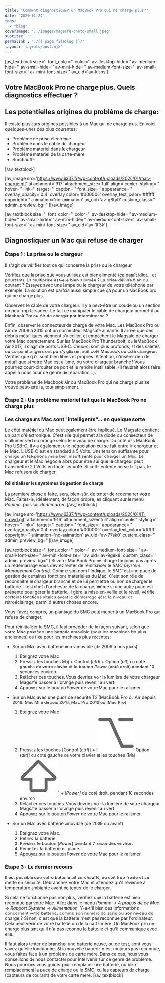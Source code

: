 ```yaml
---
title: "Comment diagnostiquer un MacBook Pro qui ne charge plus?"
date: "2020-01-24"
tags:  
  - "blog"
coverImage: "../images/magsafe-photo-small.jpeg"
subtitle: ""
permalink : "./{{ page.fileSlug }}/"
layout: 'layouts/post.njk'
---
```


\[av\_textblock size='' font\_color='' color='' av-desktop-hide='' av-medium-hide='' av-small-hide='' av-mini-hide='' av-medium-font-size='' av-small-font-size='' av-mini-font-size='' av\_uid='av-klans'\]

## Votre MacBook Pro ne charge plus. Quels diagnostics effectuer ?

## Les potentielles origines du problème de charge:

Il existe plusieurs origines possibles à un Mac qui ne charge plus. En voici quelques-unes des plus courantes:

- Problème de prise électrique
- Problème dans le câble du chargeur
- Problème matériel dans le chargeur
- Problème matériel de la carte-mère
- Surchauffe

\[/av\_textblock\]

\[av\_image src='https://www.6337.fr/wp-content/uploads/2020/01/mac-charge.gif' attachment='917' attachment\_size='full' align='center' styling='' hover='' link='' target='' caption='' font\_size='' appearance='' overlay\_opacity='0.4' overlay\_color='#000000' overlay\_text\_color='#ffffff' copyright='' animation='no-animation' av\_uid='av-g8ty0' custom\_class='' admin\_preview\_bg=''\]\[/av\_image\]

\[av\_textblock size='' font\_color='' color='' av-desktop-hide='' av-medium-hide='' av-small-hide='' av-mini-hide='' av-medium-font-size='' av-small-font-size='' av-mini-font-size='' av\_uid='av-1fi3k'\]

## Diagnostiquer un Mac qui refuse de charger

### Étape 1 : La prise ou le chargeur

Il s'agit de vérifier tout ce qui concerne la prise ou le chargeur.

Vérifiez que la prise que vous utilisez est bien alimenté (ça paraît idiot... et pourtant). La multiprise est-elle bien allumée ? La prise délivre bien du courant ? Essayez avec une lampe ou le chargeur de votre téléphone par exemple. La solution est parfois aussi simple que ça pour un MacBook pro qui ne charge plus.

Observez le câble de votre chargeur. Il y a peut-être un coude ou un section un peu trop torsadée. Le fait de manipuler le câble de chargeur permet-il au Macbook Pro ou Air de charger par intermittence ?

Enfin, observer le connecteur de charge de votre Mac. Les MacBook Pro ou Air de 2008 à 2015 ont un connecteur Magsafe aimanté. Il arrive que des débris métalliques viennent s'y coller, et empêchent le Magsafe de charger votre Mac correctement. Sur les MacBook Pro Thunderbolt, ou leMacBook Air 2017, il s'agit de ports USB-C. Ceux-ci sont plus profonds, et des saletés ou corps étrangers ont pu s'y glisser, soit coté Macbook ou coté chargeur. Vérifier que qu'il sont bien libres et propres. Attention, n'insérer rien de métallique si votre Mac est allumé, ou votre chargeur branché ! Vous pourriez court-circuiter ce port et le rendre inutilisable. (Il faudrait alors faire appel à nous pour ce genre de réparation...).

Votre problème de Macbook Air ou MacBook Pro qui ne charge plus se trouve peut-être là, tout simplement...

### Étape 2 : Un problème matériel fait que le MacBook Pro ne charge plus

### Les chargeurs Mac sont "intelligents"... en quelque sorte

Le côté matériel du Mac peut également être impliqué. Le Magsafe contient un part d'électronique. C'est elle qui permet à la diode du connecteur de s'allumer vert ou orange selon le niveau de charge. Du côté des MacBook Pro USB-C, il y a également une négociation qui se fait entre le chargeur et le Mac. L'USB-C est en standard à 5 Volts. Une tension suffisante pour charge un téléphone mais bien insuffisante pour charger un Mac. Le chargeur et le Mac négocie alors pour être sûr que le chargeur peut transmettre 20 Volts en toute sécurité. Si cette entente ne se fait pas, le Mac refusera de charger.

#### Réinitialiser les systèmes de gestion de charge

La première chose à faire, sera, bien-sûr, de tenter de redémarrer votre Mac. Faites-le, idéalement, de façon propre, en cliquant sur le menu _Pomme_, puis sur _Redémarrer_. \[/av\_textblock\]

\[av\_image src='https://www.6337.fr/wp-content/uploads/2020/01/IT-crowd.gif' attachment='916' attachment\_size='full' align='center' styling='' hover='' link='' target='' caption='' font\_size='' appearance='' overlay\_opacity='0.4' overlay\_color='#000000' overlay\_text\_color='#ffffff' copyright='' animation='no-animation' av\_uid='av-77sk0' custom\_class='' admin\_preview\_bg=''\]\[/av\_image\]

\[av\_textblock size='' font\_color='' color='' av-medium-font-size='' av-small-font-size='' av-mini-font-size='' av\_uid='av-9gek8' custom\_class='' admin\_preview\_bg=''\] Si votre MacBook Pro ne charge toujours pas après un redémarrage vous devrez tenter de réinitialiser le _SMC (System Management Control)_. Comme son nom l'indique, le _SMC_ est une puce de gestion de certaines fonctions matérielles du Mac. C'est son rôle de reconnaître le chargeur branché et de lui permettre ou non de charger le batterie. Il est chef d'orchestre de la charge, même si une autre puce est présente pour gérer la batterie. Il gère la mise-en-veille et le réveil, vérifie certains fonctions vitales avant le démarrage gère le niveau de rétroéclairage, parmi d'autres choses encore.

Vous l'avez compris, un plantage du SMC peut mener à un MacBook Pro qui refuse de charger.

Pour réinitialiser le SMC, il faut procéder de la façon suivant, selon que votre Mac possède une batterie amovible (pour les machines les plus anciennes) ou fixe pour les machines plus récentes:

- Sur un Mac avec batterie non-amovible (de 2009 à nos jours)
    1. Eteignez votre Mac
    2. Pressez les touches Maj + Control (_ctrl_) + Option (_alt_) du coté gauche de votre clavier et le bouton _Power_ (coté droit) pendant 10 secondes environ
    3. Relâcher ces touches. Vous devriez voir la lumière de votre chargeur Magsafe passer à l'orange puis revenir au vert.
    4. Appuyez sur le bouton _Power_ de votre Mac pour le rallumer.

- Sur un Mac avec une puce de sécurité T2 (MacBook Pro ou Air depuis 2018. Mac Mini depuis 2018, Mac Pro 2019 ou iMac Pro)
    1. Eteignez votre Mac
    2. Pressez les touches \[Control (_ctrl_)\] + \[![](images/macos-catalina-sidecar-sidebar-option-icon.png "Alt") Option (_alt_)\] du coté gauche de votre clavier et les touches \[Maj ![](images/macos-catalina-sidecar-sidebar-shift-icon.png "Majuscule") \] + \[_Power\]_ du coté droit, pendant 10 secondes environ
    3. Relâcher ces touches. Vous devriez voir la lumière de votre chargeur Magsafe passer à l'orange puis revenir au vert.
    4. Appuyez sur le bouton _Power_ de votre Mac pour le rallumer.

- Sur un Mac avec batterie amovible (de 2009 ou avant)
    1. Eteignez votre Mac.
    2. Retirez la batterie.
    3. Pressez le bouton \[_Power_\] pendant 7 secondes environ.
    4. Remettez la batterie en place.
    5. Appuyez sur le bouton _Power_ de votre Mac pour le rallumer.

### Étape 3 : Le dernier recours

Il est possible que votre batterie ait surchauffé, ou soit trop froide et se mette en sécurité. Débranchez votre Mac et attendez qu'il revienne à température ambiante avant de tenter de le charger.

Si cela ne fonctionne pas non plus, vérifiez que la batterie est bien reconnue par votre Mac. Allez dans le menu _Pomme_ -> _A propos de ce Mac_ -> _Rapport Système_ -> _Alimentation._ Y-a-t'il bien des informations concernant votre batterie, comme son numéro de série ou son niveau de charge ? Si non, c'est que la batterie n'est pas reconnue par l'ordinateur. Cela peut venir de votre batterie ou de la carte mère. Un MacBook pro ne charge plus tant qu'il n'a pas reconnu la batterie et qu'il communique avec elle.

Il faut alors tenter de brancher une batterie neuve, ou de test, dont vous savez qu'elle fonctionne. Si la nouvelle batterie n'est toujours pas reconnue, vous faites face à un problème de carte mère. Dans ce cas, nous vous conseillons de nous contacter pour intervenir sur ce genre de problème. Nous pourrons vous guider pour remplacer une batterie, ou bien remplacement la puce de charge ou le SMC, ou les capteurs de charge (capteurs de courant) de votre carte mère. \[/av\_textblock\]
